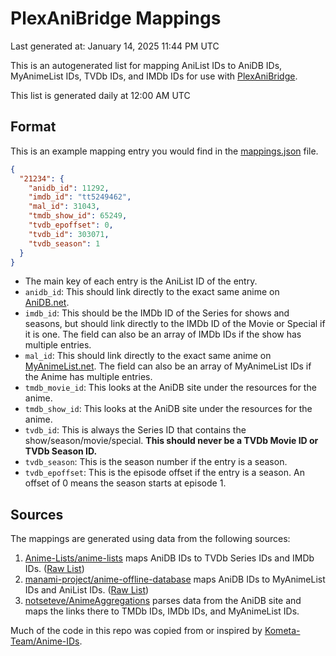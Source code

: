 # PlexAniBridge Mappings

Last generated at: January 14, 2025 11:44 PM UTC

This is an autogenerated list for mapping AniList IDs to AniDB IDs, MyAnimeList IDs, TVDb IDs, and IMDb IDs for use with [PlexAniBridge](https://github.com/eliasbenb/PlexAniBridge).

This list is generated daily at 12:00 AM UTC

## Format

This is an example mapping entry you would find in the [mappings.json](https://raw.githubusercontent.com/Kometa-Team/Anime-IDs/master/anime_ids.json) file.

```json
{
  "21234": {
    "anidb_id": 11292,
    "imdb_id": "tt5249462",
    "mal_id": 31043,
    "tmdb_show_id": 65249,
    "tvdb_epoffset": 0,
    "tvdb_id": 303071,
    "tvdb_season": 1
  }
}
```

- The main key of each entry is the AniList ID of the entry.
- `anidb_id`: This should link directly to the exact same anime on [AniDB.net](https://anidb.net).
- `imdb_id`: This should be the IMDb ID of the Series for shows and seasons, but should link directly to the IMDb ID of the Movie or Special if it is one. The field can also be an array of IMDb IDs if the show has multiple entries.
- `mal_id`: This should link directly to the exact same anime on [MyAnimeList.net](https://myanimelist.net). The field can also be an array of MyAnimeList IDs if the Anime has multiple entries.
- `tmdb_movie_id`: This looks at the AniDB site under the resources for the anime.
- `tmdb_show_id`: This looks at the AniDB site under the resources for the anime.
- `tvdb_id`: This is always the Series ID that contains the show/season/movie/special. **This should never be a TVDb Movie ID or TVDb Season ID.**
- `tvdb_season`: This is the season number if the entry is a season.
- `tvdb_epoffset`: This is the episode offset if the entry is a season. An offset of 0 means the season starts at episode 1.

## Sources

The mappings are generated using data from the following sources:

1. [Anime-Lists/anime-lists](https://github.com/Anime-Lists/anime-lists/) maps AniDB IDs to TVDb Series IDs and IMDb IDs. ([Raw List](https://raw.githubusercontent.com/Anime-Lists/anime-lists/master/anime-list-master.xml))
2. [manami-project/anime-offline-database](https://github.com/manami-project/anime-offline-database/) maps AniDB IDs to MyAnimeList IDs and AniList IDs. ([Raw List](https://raw.githubusercontent.com/manami-project/anime-offline-database/master/anime-offline-database.json))
3. [notseteve/AnimeAggregations](https://github.com/notseteve/AnimeAggregations) parses data from the AniDB site and maps the links there to TMDb IDs, IMDb IDs, and MyAnimeList IDs.

Much of the code in this repo was copied from or inspired by [Kometa-Team/Anime-IDs](https://github.com/Kometa-Team/Anime-IDs).
